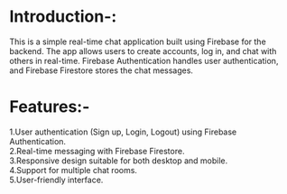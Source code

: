 # **Introduction-:** <br/>

This is a simple real-time chat application built using Firebase for the backend. The app allows users to create accounts, log in, and chat with others in real-time. Firebase Authentication handles user authentication, and Firebase Firestore stores the chat messages.

# **Features:-**<br/>
1.User authentication (Sign up, Login, Logout) using Firebase Authentication.<br/>
2.Real-time messaging with Firebase Firestore.<br/>
3.Responsive design suitable for both desktop and mobile.<br/>
4.Support for multiple chat rooms.<br/>
5.User-friendly interface.<br/>
